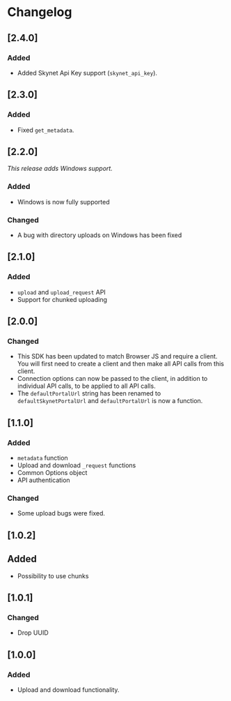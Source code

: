 # Changelog

## [2.4.0]

### Added

- Added Skynet Api Key support (`skynet_api_key`).

## [2.3.0]

### Added

- Fixed `get_metadata`.

## [2.2.0]

_This release adds Windows support._

### Added

- Windows is now fully supported

### Changed

- A bug with directory uploads on Windows has been fixed

## [2.1.0]

### Added

- `upload` and `upload_request` API
- Support for chunked uploading

## [2.0.0]

### Changed

- This SDK has been updated to match Browser JS and require a client. You will
  first need to create a client and then make all API calls from this client.
- Connection options can now be passed to the client, in addition to individual
  API calls, to be applied to all API calls.
- The `defaultPortalUrl` string has been renamed to `defaultSkynetPortalUrl` and
  `defaultPortalUrl` is now a function.

## [1.1.0]

### Added

- `metadata` function
- Upload and download `_request` functions
- Common Options object
- API authentication

### Changed

- Some upload bugs were fixed.

## [1.0.2]

## Added

- Possibility to use chunks

## [1.0.1]

### Changed

- Drop UUID

## [1.0.0]

### Added

- Upload and download functionality.
